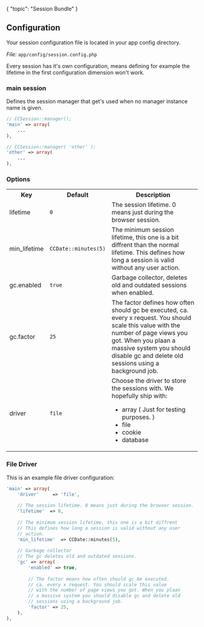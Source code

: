 {
	"topic": "Session Bundle"
}

## Configuration

Your session configuration file is located in your app config directory.

_File:_ `app/config/session.config.php`

Every session has it's own configuration, means defining for example the lifetime in the first configuration dimension won't work.

### main session

Defines the session manager that get's used when no manager instance name is given.

```php
// CCSession::manager();
'main' => array(
	...
),

// CCSession::manager( 'other' );
'other' => array(
	...
),
```

### Options

<table class="table table-bordered">
	<tr>
		<th>Key</th>
		<th>Default</th>
		<th>Description</th>
	</tr>
	<tr>
		<td>lifetime</td>
		<td><code>0</code></td>
		<td>The session lifetime. 0 means just during the browser session.</td>
	</tr>
	<tr>
		<td>min_lifetime</td>
		<td><code>CCDate::minutes(5)</code></td>
		<td>The minimum session lifetime, this one is a bit diffrent than the normal lifetime. This defines how long a session is valid without any user action.</td>
	</tr>
	<tr>
		<td>gc.enabled</td>
		<td><code>true</code></td>
		<td>Garbage collector, deletes old and outdated sessions when enabled.</td>
	</tr>
	<tr>
		<td>gc.factor</td>
		<td><code>25</code></td>
		<td>The factor defines how often should gc be executed, ca. every x request. You should scale this value with the number of page views you got. When you plaan a massive system you should disable gc and delete old sessions using a background job.</td>
	</tr>
	<tr>
		<td>driver</td>
		<td><code>file</code></td>
		<td>
			Choose the driver to store the sessions with.
			We hopefully ship with:
			<ul>
				<li>array ( Just for testing purposes. )</li>
				<li>file</li>
				<li>cookie</li>
				<li>database</li>
			</ul>
		</td>
	</tr>
</table>

### File Driver

This is an example file driver configuration:

```php
'main' => array(
	'driver'	 => 'file',
	
	// The session lifetime. 0 means just during the browser session.
	'lifetime'	=> 0,
	
	// The minimum session lifetime, this one is a bit diffrent 
	// This defines how long a session is valid without any user
	// action.
	'min_lifetime'	=> CCDate::minutes(5),
	
	// Garbage collector
	// The gc deletes old and outdated sessions.
	'gc' => array(
		'enabled' => true,
		
		// The factor means how often should gc be executed.
		// ca. every x request. You should scale this value 
		// with the number of page views you got. When you plaan
		// a massive system you should disable gc and delete old
		// sessions using a background job.
		'factor' => 25,
	),
),
```